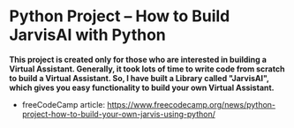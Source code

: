 # Python Project – How to Build JarvisAI with Python

**This project is created only for those who are interested in building a Virtual Assistant. Generally, it took lots of time to write code from scratch to build a Virtual Assistant. So, I have built a Library called "JarvisAI", which gives you easy functionality to build your own Virtual Assistant.**
- freeCodeCamp article: https://www.freecodecamp.org/news/python-project-how-to-build-your-own-jarvis-using-python/

